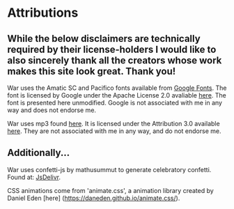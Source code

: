 # Attributions

## While the below disclaimers are technically required by their license-holders I would like to also sincerely thank all the creators whose work makes this site look great. Thank you!


War uses the Amatic SC and Pacifico fonts available from [Google Fonts](https://fonts.google.com/specimen/Amatic+SC?sidebar.open=true&selection.family=Amatic+SC|Pacifico). The font is licensed by Google under the Apache License 2.0 avaliable [here](https://github.com/googlefonts/robotoslab/blob/master/LICENSE.txt). The font is presented here unmodified. Google is not associated with me in any way and does not endorse me.

War uses mp3 found [here](http://soundbible.com/1257-Jolly-Laugh.html). It is licensed under the Attribution 3.0 available [here](https://creativecommons.org/licenses/by/3.0/legalcode). They are not associated with me in any way, and do not endorse me. 

## Additionally...

War uses confetti-js by mathusummut to generate celebratory confetti. Found at: [JsDelivr](https://cdn.jsdelivr.net/gh/mathusummut/confetti.js/confetti.min.js).

CSS animations come from 'animate.css', a animation library created by Daniel Eden [here] (https://daneden.github.io/animate.css/).
